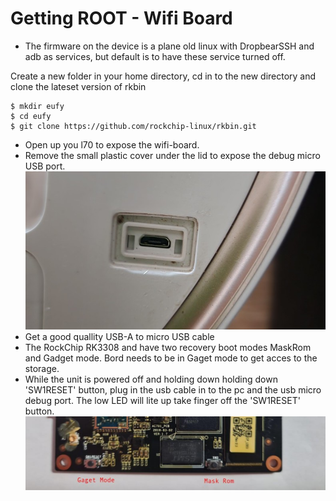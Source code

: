 # Getting ROOT - Wifi Board
- The firmware on the device is a plane old linux with DropbearSSH and adb as services, but default is to have these service turned off.

  
Create a new folder in your home directory, cd in to the new directory and clone the lateset version of rkbin 
```
$ mkdir eufy
$ cd eufy
$ git clone https://github.com/rockchip-linux/rkbin.git
```
- Open up you l70 to expose the wifi-board.  
- Remove the small plastic cover under the lid to expose the debug micro USB port.
![GitHub Image](https://github.com/spoonieau/Tetrodotoxin/blob/main/Images/usbdebug.jpg)  
- Get a good quallity USB-A to micro USB cable
- The RockChip RK3308 and have two recovery boot modes MaskRom and Gadget mode. Bord needs to be in Gaget mode to get acces to the storage.
- While the unit is powered off and holding down holding down 'SW1RESET' button, plug in the usb cable in to the pc and the usb micro debug port. The low LED will lite up take finger off the 'SW1RESET'   button.  
![GitHub Image](https://github.com/spoonieau/Tetrodotoxin/blob/main/Images/WifiBoardBoot.jpg)
